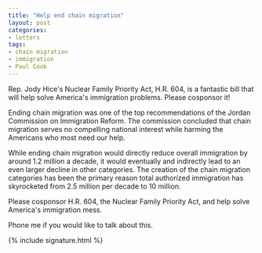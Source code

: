 ```yaml
---
title: "Help end chain migration"
layout: post
categories:
- letters
tags:
- chain migration
- immigration
- Paul Cook
---
```


Rep. Jody Hice's Nuclear Family Priority Act, H.R. 604, is a fantastic bill that will help solve America's immigration problems. Please cosponsor it!

Ending chain migration was one of the top recommendations of the Jordan Commission on Immigration Reform. The commission concluded that chain migration serves no compelling national interest while harming the Americans who most need our help.

While ending chain migration would directly reduce overall immigration by around 1.2 million a decade, it would eventually and indirectly lead to an even larger decline in other categories. The creation of the chain migration categories has been the primary reason total authorized immigration has skyrocketed from 2.5 million per decade to 10 million.

Please cosponsor H.R. 604, the Nuclear Family Priority Act, and help solve America's immigration mess.

Phone me if you would like to talk about this.

{% include signature.html %}
